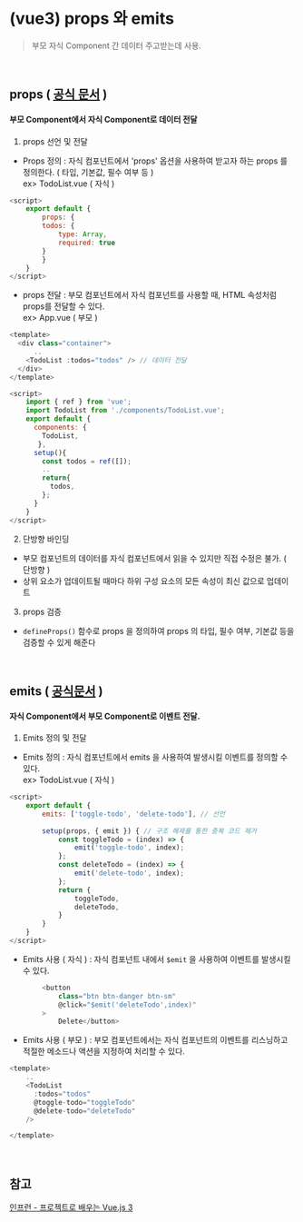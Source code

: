 # (vue3) props 와 emits

> 부모 자식 Component 간 데이터 주고받는데 사용.

<br>

## props ( [공식 문서](https://vuejs.org/guide/components/props.html) )

####  부모 Component에서 자식 Component로 데이터 전달 
1. props 선언 및 전달
- Props 정의 : 자식 컴포넌트에서 'props' 옵션을 사용하여 받고자 하는 props 를 정의한다. ( 타입, 기본값, 필수 여부 등 )
<br>ex> TodoList.vue ( 자식 )
```javascript
<script>
	export default {
	    props: {
		todos: {
		    type: Array,
		    required: true
		}
	    }
	}
</script>
```
- props 전달 : 부모 컴포넌트에서 자식 컴포넌트를 사용할 때, HTML 속성처럼 props를 전달할 수 있다.
<br>ex> App.vue ( 부모 )
```javascript
<template>
  <div class="container">
	  ..
    <TodoList :todos="todos" /> // 데이터 전달
  </div>
</template>

<script>
	import { ref } from 'vue';
	import TodoList from './components/TodoList.vue';
	export default {
	  components: {
	    TodoList,
	   },
	  setup(){
	    const todos = ref([]);
		..
		return{
	      todos,
	    };
	  }
	}
</script>
```


2. 단방향 바인딩
- 부모 컴포넌트의 데이터를 자식 컴포넌트에서 읽을 수 있지만 직접 수정은 불가. ( 단방향 )
- 상위 요소가 업데이트될 때마다 하위 구성 요소의 모든 속성이 최신 값으로 업데이트

3. props 검증
- ```defineProps()``` 함수로 props 을 정의하여 props 의 타입, 필수 여부, 기본값 등을 검증할 수 있게 해준다

<br>

## emits ( [공식문서](https://vuejs.org/guide/components/events.html) )
#### 자식 Component에서 부모 Component로 이벤트 전달.
1. Emits 정의 및 전달
- Emits 정의 : 자식 컴포넌트에서 emits 을 사용하여 발생시킬 이벤트를 정의할 수 있다.
<br>ex> TodoList.vue ( 자식 )
```javascript
<script>
	export default {
 	    emits: ['toggle-todo', 'delete-todo'], // 선언
	
	    setup(props, { emit }) { // 구조 해제를 통한 중복 코드 제거
	        const toggleTodo = (index) => {
	            emit('toggle-todo', index);
	        };
	        const deleteTodo = (index) => {
	            emit('delete-todo', index);
	        };
	        return {
	            toggleTodo,
	            deleteTodo,
	        }
	    }
	}
</script>
```
- Emits 사용 ( 자식 ) : 자식 컴포넌트 내에서 ```$emit``` 을 사용하여 이벤트를 발생시킬 수 있다.
```javascript
        <button
            class="btn btn-danger btn-sm"
            @click="$emit('deleteTodo',index)"
        >
			Delete</button>
```
- Emits 사용 ( 부모 ) : 부모 컴포넌트에서는 자식 컴포넌트의 이벤트를 리스닝하고 적절한 메소드나 액션을 지정하여 처리할 수 있다.
```javascript
<template>
	..
    <TodoList
      :todos="todos"
      @toggle-todo="toggleTodo"
      @delete-todo="deleteTodo"
    />

</template>
```
<br>

## 참고 
[인프런 - 프로젝트로 배우는 Vue.js 3](https://inf.run/XZ5f) 
